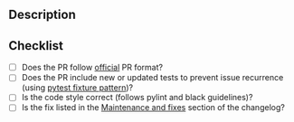 ## Description
<!--
Thank you so much for your PR!  To help us review your contribution, please
consider the following points:

- The PR title should summarize the changes, for example "Add new group argument for the
  pair plot".  Avoid non-descriptive titles such as "Addresses issue #348". If your pull 
  request addresses an issue, please use the pull request title to describe 
  the issue and mention the issue number in the pull request description.

- The description should provide at least 1-2 sentences describing the pull request
  in detail (Why is this change required?  What problem does it solve?) and
  link to any relevant issues. If modifying a plot, render your plot to inspect for changes 
  and copy image in the pull request message on Github

- Please prefix the title of incomplete contributions with [WIP] (to indicate a work in 
  progress). WIPs may be useful to (1) indicate you are working on something to avoid 
  duplicated work, (2) request broad review of functionality or API, or (3) seek collaborators.
-->


## Checklist
<!-- Feel free to remove check-list items aren't relevant to your change -->

- [ ] Does the PR follow [official](https://github.com/arviz-devs/arviz/blob/master/CONTRIBUTING.md#pull-request-checklist) 
      PR format?
- [ ] Does the PR include new or updated tests to prevent issue recurrence (using [pytest fixture pattern](
      https://docs.pytest.org/en/latest/fixture.html#fixture))?
- [ ] Is the code style correct (follows pylint and black guidelines)?
- [ ] Is the fix listed in the [Maintenance and fixes](https://github.com/arviz-devs/arviz/blob/master/CHANGELOG.md#maintenance-and-fixes) 
      section of the changelog?

<!--
Also, please consider reading the contributing guidelines and code of conduct carefully before submitting the PR. They are available at 
- https://github.com/arviz-devs/arviz/blob/master/CONTRIBUTING.md
- https://github.com/arviz-devs/arviz/blob/master/CODE_OF_CONDUCT.md

We understand that PRs can sometimes be overwhelming, especially as the
reviews start coming in.  Please let us know if the reviews are unclear or
the recommended next step seems overly demanding, if you would like help in
addressing a reviewer's comments, or if you have been waiting too long to hear
back on your PR.
-->
